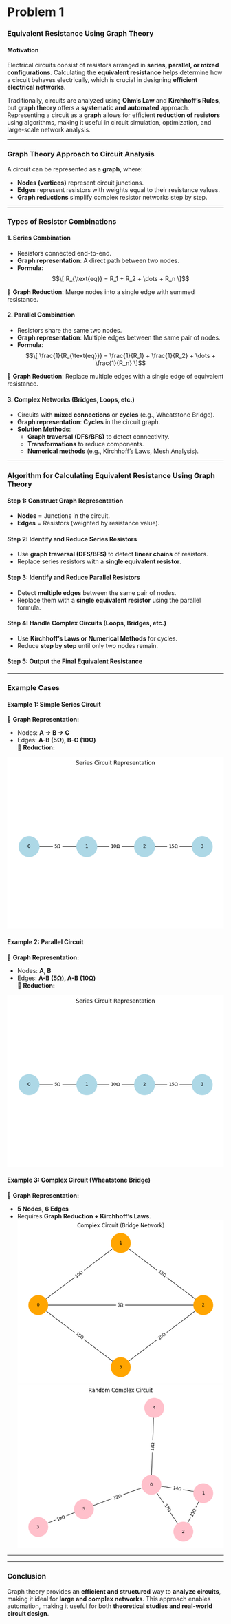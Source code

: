 # Problem 1
### **Equivalent Resistance Using Graph Theory**  
 
#### **Motivation**  
Electrical circuits consist of resistors arranged in **series, parallel, or mixed configurations**. Calculating the **equivalent resistance** helps determine how a circuit behaves electrically, which is crucial in designing **efficient electrical networks**.  
 
Traditionally, circuits are analyzed using **Ohm’s Law** and **Kirchhoff’s Rules**, but **graph theory** offers a **systematic and automated** approach. Representing a circuit as a **graph** allows for efficient **reduction of resistors** using algorithms, making it useful in circuit simulation, optimization, and large-scale network analysis.  
 
---
 
### **Graph Theory Approach to Circuit Analysis**  
 
A circuit can be represented as a **graph**, where:  
- **Nodes (vertices)** represent circuit junctions.  
- **Edges** represent resistors with weights equal to their resistance values.  
- **Graph reductions** simplify complex resistor networks step by step.  
 
---
 
### **Types of Resistor Combinations**  
 
#### **1. Series Combination**  
- Resistors connected end-to-end.  
- **Graph representation**: A direct path between two nodes.  
- **Formula**:  
  $$\[
  R_{\text{eq}} = R_1 + R_2 + \dots + R_n
  \]$$
 
📌 **Graph Reduction**: Merge nodes into a single edge with summed resistance.  
 
#### **2. Parallel Combination**  
- Resistors share the same two nodes.  
- **Graph representation**: Multiple edges between the same pair of nodes.  
- **Formula**:  
  $$\[
  \frac{1}{R_{\text{eq}}} = \frac{1}{R_1} + \frac{1}{R_2} + \dots + \frac{1}{R_n}
  \]$$
 
📌 **Graph Reduction**: Replace multiple edges with a single edge of equivalent resistance.  
 
#### **3. Complex Networks (Bridges, Loops, etc.)**  
- Circuits with **mixed connections** or **cycles** (e.g., Wheatstone Bridge).  
- **Graph representation**: **Cycles** in the circuit graph.  
- **Solution Methods**:  
  - **Graph traversal (DFS/BFS)** to detect connectivity.  
  - **Transformations** to reduce components.  
  - **Numerical methods** (e.g., Kirchhoff’s Laws, Mesh Analysis).  
 
---
 
### **Algorithm for Calculating Equivalent Resistance Using Graph Theory**  
 
#### **Step 1: Construct Graph Representation**  
- **Nodes** = Junctions in the circuit.  
- **Edges** = Resistors (weighted by resistance value).  
 
#### **Step 2: Identify and Reduce Series Resistors**  
- Use **graph traversal (DFS/BFS)** to detect **linear chains** of resistors.  
- Replace series resistors with a **single equivalent resistor**.  
 
#### **Step 3: Identify and Reduce Parallel Resistors**  
- Detect **multiple edges** between the same pair of nodes.  
- Replace them with a **single equivalent resistor** using the parallel formula.  
 
#### **Step 4: Handle Complex Circuits (Loops, Bridges, etc.)**  
- Use **Kirchhoff’s Laws or Numerical Methods** for cycles.  
- Reduce **step by step** until only two nodes remain.  
 
#### **Step 5: Output the Final Equivalent Resistance**  
 
---
 
### **Example Cases**  
 
#### **Example 1: Simple Series Circuit**  
📌 **Graph Representation:**  
- Nodes: **A → B → C**  
- Edges: **A-B (5Ω), B-C (10Ω)**  
📌 **Reduction:**  

![alt text](image-1.png)
#### **Example 2: Parallel Circuit**  
📌 **Graph Representation:**  
- Nodes: **A, B**  
- Edges: **A-B (5Ω), A-B (10Ω)**  
📌 **Reduction:**  

![alt text](image-2.png)
 
#### **Example 3: Complex Circuit (Wheatstone Bridge)**  
📌 **Graph Representation:**  
- **5 Nodes**, **6 Edges**  
- Requires **Graph Reduction + Kirchhoff’s Laws**.  
![alt text](image.png)
![alt text](image-3.png)
---
 
---
 
### **Conclusion**  
Graph theory provides an **efficient and structured** way to **analyze circuits**, making it ideal for **large and complex networks**. This approach enables automation, making it useful for both **theoretical studies and real-world circuit design**.
